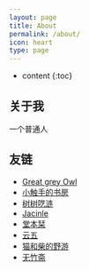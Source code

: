 ```yaml
---
layout: page
title: About
permalink: /about/
icon: heart
type: page
---
```


* content
{:toc}

## 关于我


一个普通人


## 友链

* [Great grey Owl](https://greatgreyowl.blog/)
* [小触手的书房](https://heiheihei.ca/)
* [树树呓涟](https://www.treex2.me/)
* [Jacinle](http://after27.me)
* [堂本栞](https://shiorireads.ca/)
* [云五](https://yukieyun.net)
* [猫和柴的野游](https://meowshiba.com)
* [无竹斋](https://bamboobone9.com)
